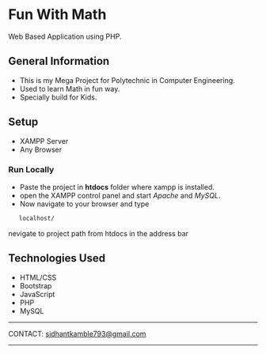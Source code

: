 
# Fun With Math

Web Based Application using PHP.



## General Information
- This is my Mega Project for Polytechnic in Computer Engineering.
- Used to learn Math in fun way.
- Specially build for Kids.

## Setup
- XAMPP Server
- Any Browser

### Run Locally
- Paste the project in **htdocs** folder where xampp is installed.
- open the XAMPP control panel and start *Apache* and *MySQL*.
- Now navigate to your browser and type
```bash
   localhost/
``` 
nevigate to project path from htdocs in the address bar 
## Technologies Used
- HTML/CSS
- Bootstrap
- JavaScript
- PHP
- MySQL

*******************************************************************************************************************************************


CONTACT: sidhantkamble793@gmail.com


*******************************************************************************************************************************************
